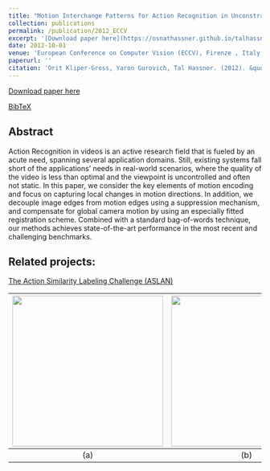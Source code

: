 ```yaml
---
title: "Motion Interchange Patterns for Action Recognition in Unconstrained Videos"
collection: publications
permalink: /publication/2012_ECCV
excerpt: '[Download paper here](https://osnathassner.github.io/talhassner/projects/MIP/MIP_eccv12.pdf)'
date: 2012-10-01
venue: 'European Conference on Computer Vision (ECCV), Firenze , Italy'
paperurl: ''
citation: 'Orit Kliper-Gross, Yaron Gurovich, Tal Hassner. (2012). &quot;Motion Interchange Patterns for Action Recognition in Unconstrained Videos.&quot; <i>European Conference on Computer Vision (ECCV), Firenze , Italy</i>.'
---
```


[Download paper here](https://osnathassner.github.io/talhassner/projects/MIP/MIP_eccv12.pdf)

[BibTeX](https://osnathassner.github.io/talhassner/projects/MIP/BibTeX.txt)


Abstract
------
Action Recognition in videos is an active research field that is fueled by an acute need, spanning several application domains. Still, existing systems fall short of the applications’ needs in real-world scenarios, where the quality of the video is less than optimal and the viewpoint is uncontrolled and often not static. In this paper, we consider the key elements of motion encoding and focus on capturing local changes in motion directions. In addition, we decouple image edges from motion edges using a suppression mechanism, and compensate for global camera motion by using an especially fitted registration scheme. Combined with a standard bag-of-words technique, our methods achieves state-of-the-art performance in the most recent and challenging benchmarks. 

Related projects:
------
[The Action Similarity Labeling Challenge (ASLAN)](https://www.openu.ac.il/home/hassner/data/ASLAN/ASLAN.html)


| <img src='https://osnathassner.github.io/talhassner/projects/MIP/mip.jpg' width='300'> | <img src='https://osnathassner.github.io/talhassner/projects/MIP/alphaij.jpg' width='300'>   | 
|:--------:|:-------:|
| (a) | (b) |

